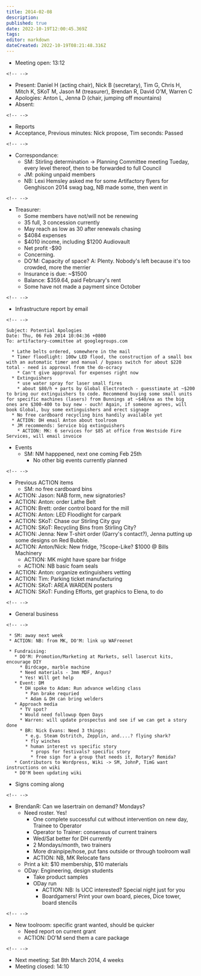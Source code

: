 ```yaml
---
title: 2014-02-08
description: 
published: true
date: 2022-10-19T12:00:45.369Z
tags: 
editor: markdown
dateCreated: 2022-10-19T08:21:48.316Z
---
```


-   Meeting open: 13:12

```{=html}
<!-- -->
```
-   Present: Daniel H (acting chair), Nick B (secretary), Tim G, Chris H, Mitch K, SKoT M, Jason M (treasurer), Brendan R, David O'M, Warren C
-   Apologies: Anton L, Jenna D (chair, jumping off mountains)
-   Absent:

```{=html}
<!-- -->
```
-   Reports
-   Acceptance, Previous minutes: Nick propose, Tim seconds: Passed

```{=html}
<!-- -->
```
-   Correspondance:
    -   SM: Stirling determination -\> Planning Committee meeting Tueday, every level thereof, then to be forwarded to full Council
    -   JM: poking unpaid members
    -   NB: Lexi Hemsley asked me for some Artifactory flyers for Genghiscon 2014 swag bag, NB made some, then went in

```{=html}
<!-- -->
```
-   Treasurer:
    -   Some members have not/will not be renewing
    -   35 full, 3 concession currently
    -   May reach as low as 30 after renewals chasing
    -   \$4084 expenses
    -   \$4010 income, including \$1200 Audiovault
    -   Net profit -\$90
    -   Concerning.
    -   DO'M: Capacity of space? A: Plenty. Nobody's left because it's too crowded, more the merrier
    -   Insurance is due: \~\$1500
    -   Balance: \$359.64, paid February's rent
    -   Some have not made a payment since October

```{=html}
<!-- -->
```
-   Infrastructure report by email

```{=html}
<!-- -->
```
    Subject: Potential Apologies
    Date: Thu, 06 Feb 2014 10:04:36 +0800
    To: artifactory-committee at googlegroups.com

      * Lathe belts ordered, somewhere in the mail
      * Timer floodlight: 100w LED flood, the construction of a small box with an automatic timer and manual / bypass switch for about $220 total - need is approval from the do-ocracy
        * Can't give appproval for expenses right now
      * Extinguishers
        * use water spray for laser small fires
        * about $80/h + parts by Global Electrotech - guesstimate at ~$200 to bring our extinguishers to code. Recommend buying some small units for specific machines (lasers) from Bunnings at ~$40/ea as the big ones are $300-400 to buy new - ouch! Again, if someone agrees, will book Global, buy some extinguishers and erect signage
      * No free cardboard recycling bins handily available yet
      * ACTION: DH email Anton about toolroom
      * JM recommends: Service big extinguishers
        * ACTION: MK: 6 services for $85 at office from Westside Fire Services, will email invoice

-   Events
    -   SM: NM happpened, next one coming Feb 25th
        -   No other big events currently planned

```{=html}
<!-- -->
```
-   Previous ACTION items
    -   SM: no free cardboard bins
-   ACTION: Jason: NAB form, new signatories?
-   ACTION: Anton: order Lathe Belt
-   ACTION: Brett: order control board for the mill
-   ACTION: Anton: LED Floodlight for carpark
-   ACTION: SKoT: Chase our Stirling City guy
-   ACTION: SKoT: Recycling Bins from Stirling City?
-   ACTION: Jenna: New T-shirt order (Garry's contact?), Jenna putting up some designs on Red Bubble.
-   ACTION: Anton/Nick: New fridge, ?Scope-Like? \$1000 @ Bills Machinery
    -   ACTION: MK might have spare bar fridge
    -   ACTION: NB basic foam seals
-   ACTION: Anton: organize extinguishers vetting
-   ACTION: Tim: Parking ticket manufacturing
-   ACTION: SKoT: AREA WARDEN posters
-   ACTION: SKoT: Funding Efforts, get graphics to Elena, to do

```{=html}
<!-- -->
```
-   General business

```{=html}
<!-- -->
```
     * SM: away next week
     * ACTION: NB: from MK, DO'M: link up WAFreenet

     * Fundraising:
       * DO'M: Promotion/Marketing at Markets, sell lasercut kits, encourage DIY
         * Birdcage, marble machine
         * Need materials - 3mm MDF, Angus?
         * Yes! Will get help
       * Event: DM
         * DH spoke to Adam: Run advance welding class
           * Pan brake requried
           * Adam & DH can bring welders
       * Approach media
         * TV spot?
         * Would need followup Open Days
         * Warren: will update prospectus and see if we can get a story done
         * BR: Nick Evans: Need 3 things:
           * e.g. Steam Ostritch, Zepplin, and....? flying shark?
           * fly winches
           * human interest vs specific story
             * props for festivals? specific story
             * free sign for a group that needs it, Rotary? Remida?
       * Contributors to Wordpress, Wiki -> SM, JohnP, TimG want instructions on wiki
       * DO'M been updating wiki

-   Signs coming along

```{=html}
<!-- -->
```
-   BrendanR: Can we lasertrain on demand? Mondays?
    -   Need roster. Yes!
        -   One complete successful cut without intervention on new day, Trainee to Operator
        -   Operator to Trainer: consensus of current trainers
        -   Wed/Sat better for DH currently
        -   2 Mondays/month, two trainers
        -   More drainpipe/hose, put fans outside or through toolroom wall
        -   ACTION: NB, MK Relocate fans
    -   Print a kit: \$10 membership, \$10 materials
    -   ODay: Engineering, design students
        -   Take product samples
        -   ODay run
            -   ACTION: NB: Is UCC interested? Special night just for you
            -   Boardgamers! Print your own board, pieces, Dice tower, board stencils

```{=html}
<!-- -->
```
-   New toolroom: specific grant wanted, should be quicker
    -   Need report on current grant
    -   ACTION: DO'M send them a care package

```{=html}
<!-- -->
```
-   Next meeting: Sat 8th March 2014, 4 weeks
-   Meeting closed: 14:10
